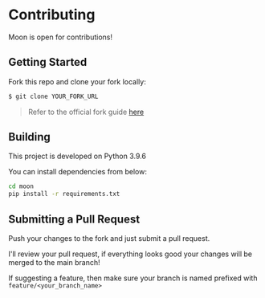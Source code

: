 # Contributing

Moon is open for contributions!

## Getting Started
Fork this repo and clone your fork locally:

```bash
$ git clone YOUR_FORK_URL
```
> Refer to the official fork guide [here](https://help.github.com/articles/fork-a-repo/)

## Building
This project is developed on Python 3.9.6

You can install dependencies from below:

```bash
cd moon
pip install -r requirements.txt
```

## Submitting a Pull Request
Push your changes to the fork and just submit a pull request.

I'll review your pull request, if everything looks good your changes will be merged to the main branch!

If suggesting a feature, then make sure your branch is named prefixed with `feature/<your_branch_name>`

